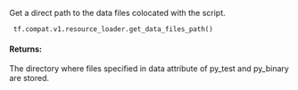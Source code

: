 Get a direct path to the data files colocated with the script.

```
 tf.compat.v1.resource_loader.get_data_files_path()
```
#### Returns:
The directory where files specified in data attribute of py_test and py_binary are stored.
